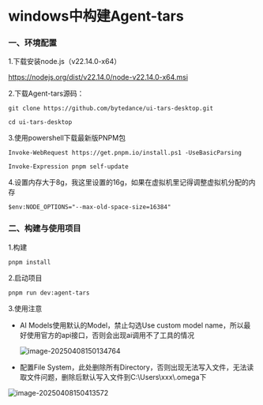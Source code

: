 # windows中构建Agent-tars



### 一、环境配置

1.下载安装node.js（v22.14.0-x64）

https://nodejs.org/dist/v22.14.0/node-v22.14.0-x64.msi

2.下载Agent-tars源码：

```
git clone https://github.com/bytedance/ui-tars-desktop.git 

cd ui-tars-desktop
```

3.使用powershell下载最新版PNPM包

```
Invoke-WebRequest https://get.pnpm.io/install.ps1 -UseBasicParsing

Invoke-Expression pnpm self-update
```

4.设置内存大于8g，我这里设置的16g，如果在虚拟机里记得调整虚拟机分配的内存

```
$env:NODE_OPTIONS="--max-old-space-size=16384"
```

### 二、构建与使用项目

1.构建

```
pnpm install
```

2.启动项目

```
pnpm run dev:agent-tars
```

3.使用注意

- AI Models使用默认的Model，禁止勾选Use custom model name，所以最好使用官方的api接口，否则会出现ai调用不了工具的情况

  ![image-20250408150134764](https://github.com/da2cff7a-6331-499e-a0cb-b5957b9e750f)

- 配置File System，此处删除所有Directory，否则出现无法写入文件，无法读取文件问题，删除后默认写入文件到C:\Users\xxx\\.omega下

![image-20250408150413572](C:\Users\ios\AppData\Roaming\Typora\typora-user-images\image-20250408150413572.png)
